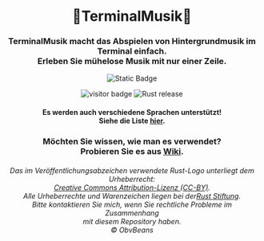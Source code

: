 <div align="center">
    <h1>🤖TerminalMusik🎵</h1>
</div>
<div align="center">
    <h3>TerminalMusik macht das Abspielen von Hintergrundmusik im Terminal einfach.<br>
    Erleben Sie mühelose Musik mit nur einer Zeile.</h3>
</div>

<p align="center">
    <img alt="Static Badge" src="https://img.shields.io/badge/%C2%A9_BSD_3--Clause-Lizenz-green?style=for-the-badge">
</p>

<p align="center">
  <img alt="visitor badge" src="https://visitor-badge.lithub.cc/badge?page_id=0SGames.TerminalMusic"/>
  <img alt="Rust release" src="https://img.shields.io/github/v/release/rust-lang/rust?logo=rust&color=red">
</p>

<div align="center">
    <h4>Es werden auch verschiedene Sprachen unterstützt!<br>
    Siehe die Liste <a href="https://github.com/0SGames/TerminalMusic/wiki">hier</a>.</h4>
</div>

<div align="center">
    <h3>Möchten Sie wissen, wie man es verwendet?<br>
    Probieren Sie es aus <a href="https://github.com/0SGames/TerminalMusic/wiki">Wiki</a>.</h3>
</div>

<div align="center">
    <h6>Das im Veröffentlichungsabzeichen verwendete Rust-Logo unterliegt dem Urheberrecht:<br>
        <a href="https://creativecommons.org/licenses/by/4.0/deed.en">Creative Commons Attribution-Lizenz (CC-BY)</a>.<br>
    Alle Urheberrechte und Warenzeichen liegen bei der<a href="https://foundation.rust-lang.org">Rust Stiftung</a>.<br>
    Bitte kontaktieren Sie mich, wenn Sie rechtliche Probleme im Zusammenhang<br>
    mit diesem Repository haben.<br>
    © ObvBeans</h6>
</div>
